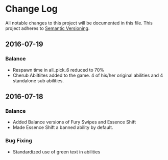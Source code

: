 
# Change Log
All notable changes to this project will be documented in this file.
This project adheres to [Semantic Versioning](http://semver.org/).

## 2016-07-19
### Balance
- Respawn time in all_pick_6 reduced to 70%
- Cherub Abiltiites added to the game. 4 of his/her original abilities and 4 standalone sub abilities. 

## 2016-07-18
### Balance
- Added Balance versions of Fury Swipes and Essence Shift
- Made Essence Shift a banned ability by default. 

### Bug Fixing
- Standardized use of green text in abilities

